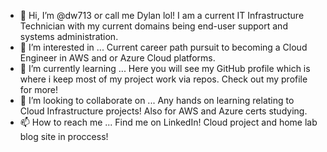 - 👋 Hi, I’m @dw713 or call me Dylan lol! I am a current IT Infrastructure Technician with my current domains being end-user support and systems administration.
- 👀 I’m interested in ... Current career path pursuit to becoming a Cloud Engineer in AWS and or Azure Cloud platforms.
- 🌱 I’m currently learning ... Here you will see my GitHub profile which is where i keep most of my project work via repos. Check out my profile for more!
- 💞️ I’m looking to collaborate on ... Any hands on learning relating to Cloud Infrastructure projects! Also for AWS and Azure certs studying. 
- 📫 How to reach me ... Find me on LinkedIn! Cloud project and home lab blog site in proccess!

<!---
dw713/dw713 is a ✨ special ✨ repository because its `README.md` (this file) appears on your GitHub profile.
You can click the Preview link to take a look at your changes.
--->
